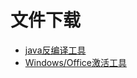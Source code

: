 # 文件下载

- <a href="../toolkit/java反编译工具/jd-gui.zip" target="_blank">java反编译工具</a>
- <a href="../toolkit/KMSTools/KMSTools.exe" target="_blank">Windows/Office激活工具</a>